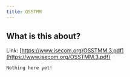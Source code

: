 ```yaml
---
title: OSSTMM
---
```


## What is this about?

Link: [https://www.isecom.org/OSSTMM.3.pdf](https://www.isecom.org/OSSTMM.3.pdf)

```
Nothing here yet!
```